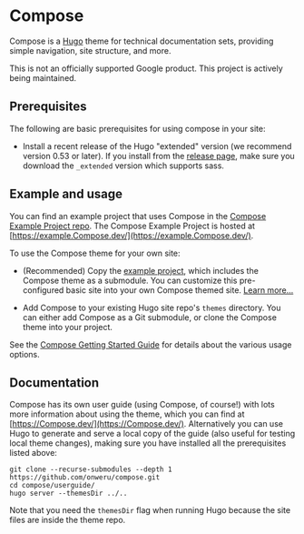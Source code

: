 # Compose

Compose is a [Hugo](https://gohugo.io/) theme for technical documentation sets, providing simple navigation, site structure, and more.

This is not an officially supported Google product. This project is actively being maintained.

## Prerequisites

The following are basic prerequisites for using compose in your site:

- Install a recent release of the Hugo "extended" version (we recommend version 0.53 or later). If you install from the 
  [release page](https://github.com/gohugoio/hugo/releases), make sure you download the `_extended` version 
  which supports sass.

## Example and usage

You can find an example project that uses Compose in the [Compose Example Project repo](https://github.com/onweru/compose). The Compose Example Project is hosted at [https://example.Compose.dev/](https://example.Compose.dev/).

To use the Compose theme for your own site:

  - (Recommended) Copy the [example project](https://github.com/onweru/compose), which includes the Compose theme as a submodule.
    You can customize this pre-configured basic site into your own Compose themed site. [Learn more...](https://github.com/onweru/compose)
  
  - Add Compose to your existing Hugo site repo's `themes` directory. You can either add Compose as a Git submodule, or clone the Compose theme into your project.

See the [Compose Getting Started Guide](https://Compose.dev/docs/getting-started/) for details about the various usage options.

## Documentation

Compose has its own user guide (using Compose, of course!) with lots more information about using the theme, which you can find at [https://Compose.dev/](https://Compose.dev/). Alternatively you can use Hugo to generate and serve a local copy of the guide (also useful for testing local theme changes), making sure you have installed all the prerequisites listed above:

```
git clone --recurse-submodules --depth 1 https://github.com/onweru/compose.git
cd compose/userguide/
hugo server --themesDir ../..
```

Note that you need the `themesDir` flag when running Hugo because the site files are inside the theme repo.
